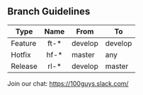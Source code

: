 ## Branch Guidelines

| Type     | Name | From    | To      |
| -------- |:----:| ------- | ------- |
| Feature  | ft-* | develop | develop |
| Hotfix   | hf-* | master  | any     |
| Release  | rl-* | develop | master  |


Join our chat: https://100guys.slack.com/
